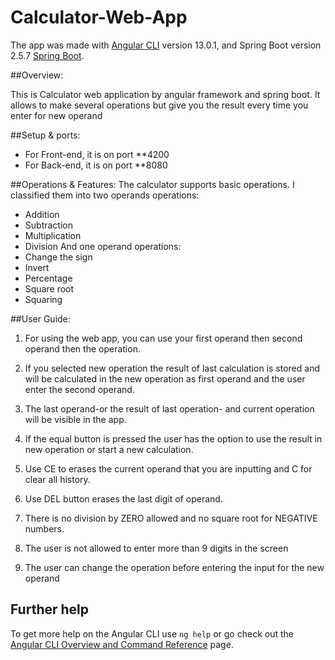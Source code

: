# Calculator-Web-App

The app was made with [Angular CLI](https://github.com/angular/angular-cli) version 13.0.1, and Spring Boot version 2.5.7 [Spring Boot](https://start.spring.io/).

##Overview:

This is Calculator web application by angular framework and spring boot. It allows to make several operations but give you the result every time you enter for new operand

##Setup & ports:
-	For Front-end, it is on port **4200
-	For Back-end, it is on port **8080

##Operations & Features:
The calculator supports basic operations. I classified them into two operands operations:
-	Addition 
-	Subtraction
-	Multiplication
-	Division
And one operand operations:
-	Change the sign
-	Invert
-	Percentage
-	Square root
-	Squaring 

##User Guide:
1. For using the web app, you can use your first operand then second operand then the operation.

2. If you selected new operation the result of last calculation is stored and will be calculated in the new operation as first operand and the user enter the second operand.

3. The last operand-or the result of last operation- and current operation will be visible in the app.

4. If the equal button is pressed the user has the option to use the result in new operation or start a new calculation.

5. Use CE to erases the current operand that you are inputting and C for clear all history.

6. Use DEL button erases the last digit of operand.
 
7. There is no division by ZERO allowed and no square root for NEGATIVE numbers.

8. The user is not allowed to enter more than 9 digits in the screen

9. The user can change the operation before entering the input for the new operand


## Further help

To get more help on the Angular CLI use `ng help` or go check out the [Angular CLI Overview and Command Reference](https://angular.io/cli) page.

